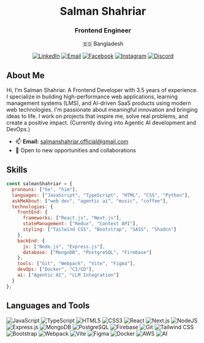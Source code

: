  <div align="center">

  # Salman Shahriar
  
  ### Frontend Engineer
  
  <p>🇧🇩 Bangladesh</p>
  
  
  [![LinkedIn](https://img.shields.io/badge/LinkedIn-0077B5?style=for-the-badge&logo=linkedin&logoColor=white)](https://linkedin.com/in/salman-shahriar)
  [![Email](https://img.shields.io/badge/Email-D14836?style=for-the-badge&logo=gmail&logoColor=white)](mailto:salmanshahriar.official@gmail.com)
  [![Facebook](https://img.shields.io/badge/Facebook-1877F2?style=for-the-badge&logo=facebook&logoColor=white)](https://fb.com/salman.shahriar.67)
  [![Instagram](https://img.shields.io/badge/Instagram-E4405F?style=for-the-badge&logo=instagram&logoColor=white)](https://instagram.com/thatlazysalman)
  [![Discord](https://img.shields.io/badge/Discord-5865F2?style=for-the-badge&logo=discord&logoColor=white)](https://discord.gg/hWuRMEwRM7)
  
</div>

## About Me

Hi, I’m Salman Shahriar. A Frontend Developer with 3.5 years of experience. I specialize in building high-performance web applications, learning management systems (LMS), and AI-driven SaaS products using modern web technologies. I'm passionate about meaningful innovation and bringing ideas to life. I work on projects that inspire me, solve real problems, and create a positive impact. (Currently diving into Agentic AI development and DevOps.)

- 📫 **Email:** salmanshahriar.official@gmail.com
- 💼 Open to new opportunities and collaborations

## Skills

```javascript
const salmanShahriar = {
  pronouns: ["he", "him"],
  languages: ["JavaScript", "TypeScript", "HTML", "CSS", "Python"],
  askMeAbout: ["web dev", "agentic ai", "music", "coffee"],
  technologies: {
    frontEnd: {
      frameworks: ["React.js", "Next.js"],
      stateManagement: ["Redux", "Context API"],
      styling: ["Tailwind CSS", "Bootstrap", "SASS", "Shadcn"]
    },
    backEnd: {
      js: ["Node.js", "Express.js"],
      database: ["MongoDB", "PostgreSQL", "Firebase"]
    },
    tools: ["Git", "Webpack", "Vite", "Figma"],
    devOps: ["Docker", "CI/CD"],
    ai: ["Agentic AI", "LLM Integration"]
  }
};
```

## Languages and Tools

  ![JavaScript](https://img.shields.io/badge/javascript-%23323330.svg?style=for-the-badge&logo=javascript&logoColor=%23F7DF1E)
  ![TypeScript](https://img.shields.io/badge/typescript-%23007ACC.svg?style=for-the-badge&logo=typescript&logoColor=white)
  ![HTML5](https://img.shields.io/badge/html5-%23E34F26.svg?style=for-the-badge&logo=html5&logoColor=white)
  ![CSS3](https://img.shields.io/badge/css3-%231572B6.svg?style=for-the-badge&logo=css3&logoColor=white)
  ![React](https://img.shields.io/badge/react-%2320232a.svg?style=for-the-badge&logo=react&logoColor=%2361DAFB)
  ![Next.js](https://img.shields.io/badge/Next.js-000000?style=for-the-badge&logo=nextdotjs&logoColor=white)
  ![NodeJS](https://img.shields.io/badge/node.js-%2343853D.svg?style=for-the-badge&logo=node.js&logoColor=white)
  ![Express.js](https://img.shields.io/badge/express.js-%23000000.svg?style=for-the-badge&logo=express&logoColor=white)
  ![MongoDB](https://img.shields.io/badge/MongoDB-%234ea94b.svg?style=for-the-badge&logo=mongodb&logoColor=white)
  ![PostgreSQL](https://img.shields.io/badge/PostgreSQL-316192?style=for-the-badge&logo=postgresql&logoColor=white)
  ![Firebase](https://img.shields.io/badge/firebase-%23039BE5.svg?style=for-the-badge&logo=firebase)
  ![Git](https://img.shields.io/badge/git-%23F05033.svg?style=for-the-badge&logo=git&logoColor=white)
  ![Tailwind CSS](https://img.shields.io/badge/tailwindcss-%2338B2AC.svg?style=for-the-badge&logo=tailwind-css&logoColor=white)
  ![Bootstrap](https://img.shields.io/badge/bootstrap-%23563D7C.svg?style=for-the-badge&logo=bootstrap&logoColor=white)
  ![Webpack](https://img.shields.io/badge/webpack-%238DD6F9.svg?style=for-the-badge&logo=webpack&logoColor=%232C3E50)
  ![Vite](https://img.shields.io/badge/vite-%23646CFF.svg?style=for-the-badge&logo=vite&logoColor=white)
  ![Figma](https://img.shields.io/badge/figma-%23F24E1E.svg?style=for-the-badge&logo=figma&logoColor=white)
  ![Docker](https://img.shields.io/badge/Docker-2496ED?style=for-the-badge&logo=docker&logoColor=white)
  ![AWS](https://img.shields.io/badge/AWS-232F3E?style=for-the-badge&logo=amazon-aws&logoColor=white)
  ![AI](https://img.shields.io/badge/Agentic_AI-412991?style=for-the-badge&logo=openai&logoColor=white)

